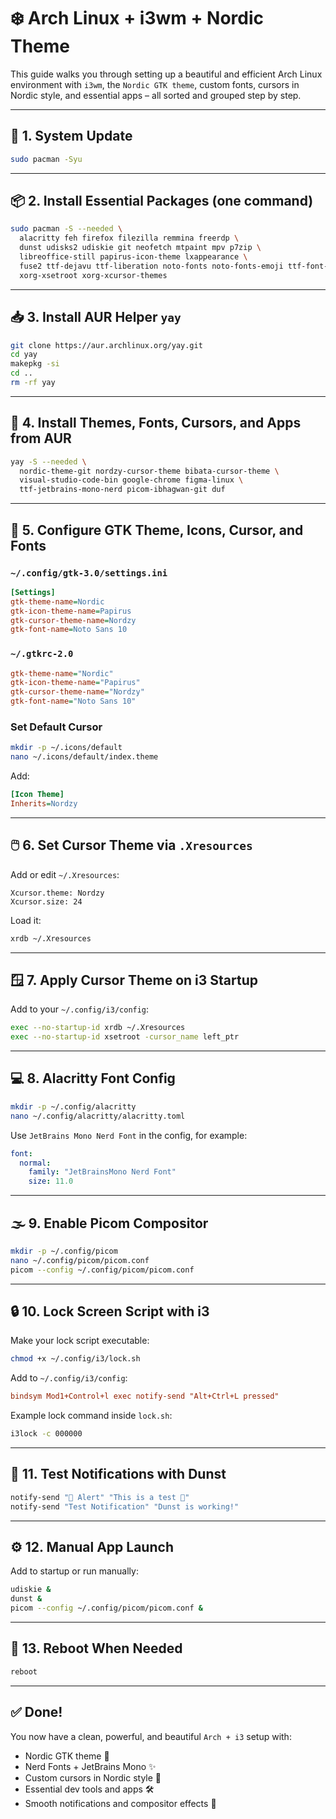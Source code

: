 # ❄️ Arch Linux + i3wm + Nordic Theme

This guide walks you through setting up a beautiful and efficient Arch Linux environment with `i3wm`, the `Nordic GTK theme`, custom fonts, cursors in Nordic style, and essential apps – all sorted and grouped step by step.

---

## 🔄 1. System Update

```bash
sudo pacman -Syu
```

---

## 📦 2. Install Essential Packages (one command)

```bash
sudo pacman -S --needed \
  alacritty feh firefox filezilla remmina freerdp \
  dunst udisks2 udiskie git neofetch mtpaint mpv p7zip \
  libreoffice-still papirus-icon-theme lxappearance \
  fuse2 ttf-dejavu ttf-liberation noto-fonts noto-fonts-emoji ttf-font-awesome \
  xorg-xsetroot xorg-xcursor-themes
```

---

## 📥 3. Install AUR Helper `yay`

```bash
git clone https://aur.archlinux.org/yay.git
cd yay
makepkg -si
cd ..
rm -rf yay
```

---

## 🎨 4. Install Themes, Fonts, Cursors, and Apps from AUR

```bash
yay -S --needed \
  nordic-theme-git nordzy-cursor-theme bibata-cursor-theme \
  visual-studio-code-bin google-chrome figma-linux \
  ttf-jetbrains-mono-nerd picom-ibhagwan-git duf
```

---

## 🧩 5. Configure GTK Theme, Icons, Cursor, and Fonts

### `~/.config/gtk-3.0/settings.ini`

```ini
[Settings]
gtk-theme-name=Nordic
gtk-icon-theme-name=Papirus
gtk-cursor-theme-name=Nordzy
gtk-font-name=Noto Sans 10
```

### `~/.gtkrc-2.0`

```ini
gtk-theme-name="Nordic"
gtk-icon-theme-name="Papirus"
gtk-cursor-theme-name="Nordzy"
gtk-font-name="Noto Sans 10"
```

### Set Default Cursor

```bash
mkdir -p ~/.icons/default
nano ~/.icons/default/index.theme
```

Add:

```ini
[Icon Theme]
Inherits=Nordzy
```

---

## 🖱️ 6. Set Cursor Theme via `.Xresources`

Add or edit `~/.Xresources`:

```
Xcursor.theme: Nordzy
Xcursor.size: 24
```

Load it:

```bash
xrdb ~/.Xresources
```

---

## 🪟 7. Apply Cursor Theme on i3 Startup

Add to your `~/.config/i3/config`:

```bash
exec --no-startup-id xrdb ~/.Xresources
exec --no-startup-id xsetroot -cursor_name left_ptr
```

---

## 💻 8. Alacritty Font Config

```bash
mkdir -p ~/.config/alacritty
nano ~/.config/alacritty/alacritty.toml
```

Use `JetBrains Mono Nerd Font` in the config, for example:

```yaml
font:
  normal:
    family: "JetBrainsMono Nerd Font"
    size: 11.0
```

---

## 🌫️ 9. Enable Picom Compositor

```bash
mkdir -p ~/.config/picom
nano ~/.config/picom/picom.conf
picom --config ~/.config/picom/picom.conf
```

---

## 🔒 10. Lock Screen Script with i3

Make your lock script executable:

```bash
chmod +x ~/.config/i3/lock.sh
```

Add to `~/.config/i3/config`:

```ini
bindsym Mod1+Control+l exec notify-send "Alt+Ctrl+L pressed"
```

Example lock command inside `lock.sh`:

```bash
i3lock -c 000000
```

---

## 📢 11. Test Notifications with Dunst

```bash
notify-send "🔔 Alert" "This is a test 🎉"
notify-send "Test Notification" "Dunst is working!"
```

---

## ⚙️ 12. Manual App Launch

Add to startup or run manually:

```bash
udiskie &
dunst &
picom --config ~/.config/picom/picom.conf &
```

---

## 🔁 13. Reboot When Needed

```bash
reboot
```

---

## ✅ Done!

You now have a clean, powerful, and beautiful `Arch + i3` setup with:

* Nordic GTK theme 🌌
* Nerd Fonts + JetBrains Mono ✨
* Custom cursors in Nordic style 🎯
* Essential dev tools and apps 🛠️
* Smooth notifications and compositor effects 💬
